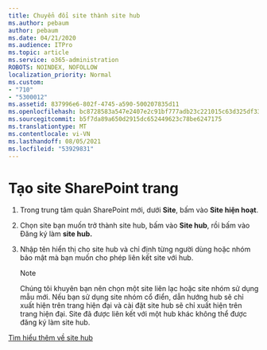 ```yaml
---
title: Chuyển đổi site thành site hub
ms.author: pebaum
author: pebaum
ms.date: 04/21/2020
ms.audience: ITPro
ms.topic: article
ms.service: o365-administration
ROBOTS: NOINDEX, NOFOLLOW
localization_priority: Normal
ms.custom:
- "710"
- "5300012"
ms.assetid: 837996e6-802f-4745-a590-500207835d11
ms.openlocfilehash: bc8728583a547e2407e2c91bf777adb23c221015c63d325df33db6c691f98e71
ms.sourcegitcommit: b5f7da89a650d2915dc652449623c78be6247175
ms.translationtype: MT
ms.contentlocale: vi-VN
ms.lasthandoff: 08/05/2021
ms.locfileid: "53929831"
---
```

# <a name="create-a-sharepoint-hub-site"></a>Tạo site SharePoint trang

1. Trong trung tâm quản SharePoint mới, dưới **Site**, bấm vào **Site hiện hoạt**.

2. Chọn site bạn muốn trở thành site hub, bấm vào **Site hub**, rồi bấm vào Đăng ký làm **site hub.**

3. Nhập tên hiển thị cho site hub và chỉ định từng người dùng hoặc nhóm bảo mật mà bạn muốn cho phép liên kết site với hub.

    > [!NOTE]
    >  Chúng tôi khuyên bạn nên chọn một site liên lạc hoặc site nhóm sử dụng mẫu mới. Nếu bạn sử dụng site nhóm cổ điển, dẫn hướng hub sẽ chỉ xuất hiện trên trang hiện đại và cài đặt site hub sẽ chỉ xuất hiện trên trang hiện đại. Site đã được liên kết với một hub khác không thể được đăng ký làm site hub.
  
[Tìm hiểu thêm về site hub](https://go.microsoft.com/fwlink/?linkid=869149)
  